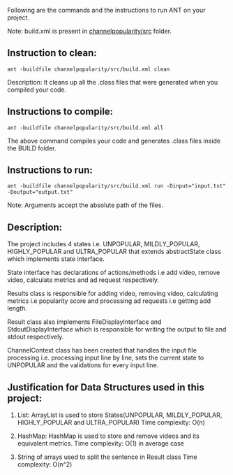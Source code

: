 Following are the commands and the instructions to run ANT on your project.


Note: build.xml is present in [channelpopularity/src](./channelpopularity/src/) folder.

## Instruction to clean:

```commandline
ant -buildfile channelpopularity/src/build.xml clean
```

Description: It cleans up all the .class files that were generated when you
compiled your code.

## Instructions to compile:

```commandline
ant -buildfile channelpopularity/src/build.xml all
```
The above command compiles your code and generates .class files inside the BUILD folder.

## Instructions to run:

```commandline
ant -buildfile channelpopularity/src/build.xml run -Dinput="input.txt" -Doutput="output.txt"
```
Note: Arguments accept the absolute path of the files.


## Description:
The project includes 4 states i.e. UNPOPULAR, MILDLY_POPULAR, HIGHLY_POPULAR and ULTRA_POPULAR that extends abstractState class which implements state interface.

State interface has declarations of actions/methods i.e add video, remove video, calculate metrics and ad request respectively.

Results class is responsible for adding video, removing video, calculating metrics i.e popularity score and processing ad requests i.e getting add length.

Result class also implements FileDisplayInterface and StdoutDisplayInterface which is responsible for writing the output to file and stdout respectively.

ChannelContext class has been created that handles the input file processing i.e. processing input line by line, sets the current state to UNPOPULAR and the validations for every input line.

## Justification for Data Structures used in this project:

1. List: ArrayList is used to store States(UNPOPULAR, MILDLY_POPULAR, HIGHLY_POPULAR and ULTRA_POPULAR)
Time complexity: O(n)

2. HashMap: HashMap is used to store and remove videos and its equivalent metrics.
Time complexity: O(1) in average case

3. String of arrays used to split the sentence in Result class
Time complexity: O(n^2)
